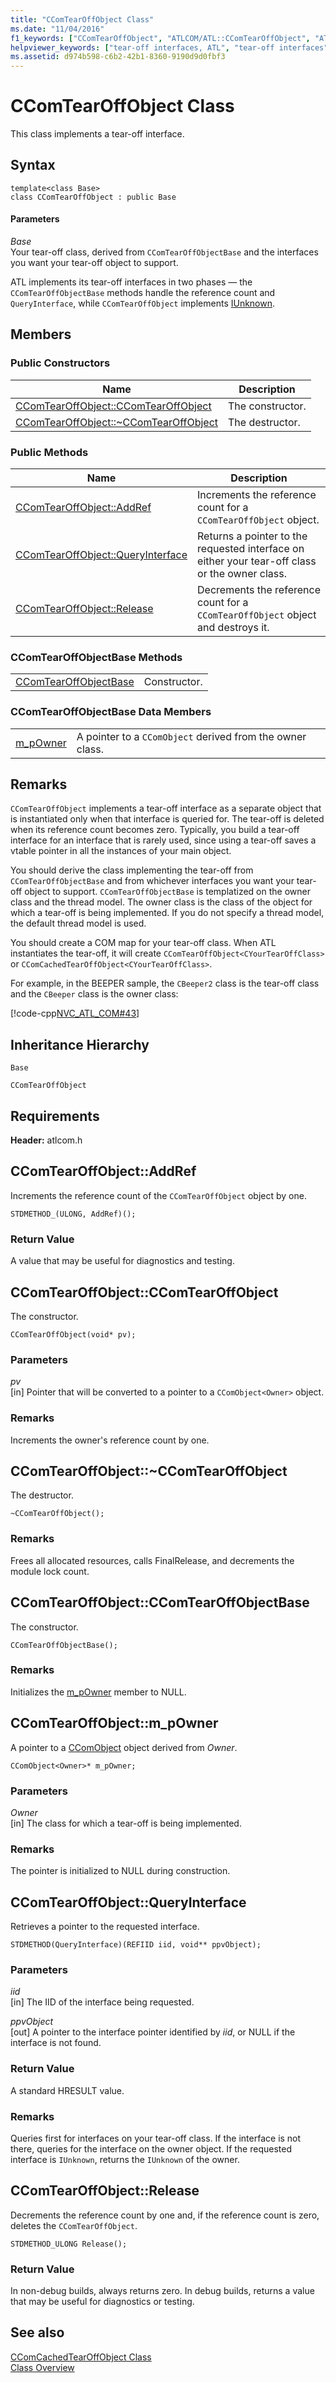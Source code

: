 ```yaml
---
title: "CComTearOffObject Class"
ms.date: "11/04/2016"
f1_keywords: ["CComTearOffObject", "ATLCOM/ATL::CComTearOffObject", "ATLCOM/ATL::CComTearOffObject::CComTearOffObject", "ATLCOM/ATL::CComTearOffObject::AddRef", "ATLCOM/ATL::CComTearOffObject::QueryInterface", "ATLCOM/ATL::CComTearOffObject::Release", "ATLCOM/ATL::CComTearOffObjectBase", "ATLCOM/ATL::m_pOwner"]
helpviewer_keywords: ["tear-off interfaces, ATL", "tear-off interfaces", "CComTearOffObject class"]
ms.assetid: d974b598-c6b2-42b1-8360-9190d9d0fbf3
---
```

# CComTearOffObject Class

This class implements a tear-off interface.

## Syntax

```
template<class Base>
class CComTearOffObject : public Base
```

#### Parameters

*Base*<br/>
Your tear-off class, derived from `CComTearOffObjectBase` and the interfaces you want your tear-off object to support.

ATL implements its tear-off interfaces in two phases — the `CComTearOffObjectBase` methods handle the reference count and `QueryInterface`, while `CComTearOffObject` implements [IUnknown](/windows/win32/api/unknwn/nn-unknwn-iunknown).

## Members

### Public Constructors

|Name|Description|
|----------|-----------------|
|[CComTearOffObject::CComTearOffObject](#ccomtearoffobject)|The constructor.|
|[CComTearOffObject::~CComTearOffObject](#dtor)|The destructor.|

### Public Methods

|Name|Description|
|----------|-----------------|
|[CComTearOffObject::AddRef](#addref)|Increments the reference count for a `CComTearOffObject` object.|
|[CComTearOffObject::QueryInterface](#queryinterface)|Returns a pointer to the requested interface on either your tear-off class or the owner class.|
|[CComTearOffObject::Release](#release)|Decrements the reference count for a `CComTearOffObject` object and destroys it.|

### CComTearOffObjectBase Methods

|||
|-|-|
|[CComTearOffObjectBase](#ccomtearoffobjectbase)|Constructor.|

### CComTearOffObjectBase Data Members

|||
|-|-|
|[m_pOwner](#m_powner)|A pointer to a `CComObject` derived from the owner class.|

## Remarks

`CComTearOffObject` implements a tear-off interface as a separate object that is instantiated only when that interface is queried for. The tear-off is deleted when its reference count becomes zero. Typically, you build a tear-off interface for an interface that is rarely used, since using a tear-off saves a vtable pointer in all the instances of your main object.

You should derive the class implementing the tear-off from `CComTearOffObjectBase` and from whichever interfaces you want your tear-off object to support. `CComTearOffObjectBase` is templatized on the owner class and the thread model. The owner class is the class of the object for which a tear-off is being implemented. If you do not specify a thread model, the default thread model is used.

You should create a COM map for your tear-off class. When ATL instantiates the tear-off, it will create `CComTearOffObject<CYourTearOffClass>` or `CComCachedTearOffObject<CYourTearOffClass>`.

For example, in the BEEPER sample, the `CBeeper2` class is the tear-off class and the `CBeeper` class is the owner class:

[!code-cpp[NVC_ATL_COM#43](../../atl/codesnippet/cpp/ccomtearoffobject-class_1.h)]

## Inheritance Hierarchy

`Base`

`CComTearOffObject`

## Requirements

**Header:** atlcom.h

## <a name="addref"></a>  CComTearOffObject::AddRef

Increments the reference count of the `CComTearOffObject` object by one.

```
STDMETHOD_(ULONG, AddRef)();
```

### Return Value

A value that may be useful for diagnostics and testing.

## <a name="ccomtearoffobject"></a>  CComTearOffObject::CComTearOffObject

The constructor.

```
CComTearOffObject(void* pv);
```

### Parameters

*pv*<br/>
[in] Pointer that will be converted to a pointer to a `CComObject<Owner>` object.

### Remarks

Increments the owner's reference count by one.

## <a name="dtor"></a>  CComTearOffObject::~CComTearOffObject

The destructor.

```
~CComTearOffObject();
```

### Remarks

Frees all allocated resources, calls FinalRelease, and decrements the module lock count.

## <a name="ccomtearoffobjectbase"></a>  CComTearOffObject::CComTearOffObjectBase

The constructor.

```
CComTearOffObjectBase();
```

### Remarks

Initializes the [m_pOwner](#m_powner) member to NULL.

## <a name="m_powner"></a>  CComTearOffObject::m_pOwner

A pointer to a [CComObject](../../atl/reference/ccomobject-class.md) object derived from *Owner*.

```
CComObject<Owner>* m_pOwner;
```

### Parameters

*Owner*<br/>
[in] The class for which a tear-off is being implemented.

### Remarks

The pointer is initialized to NULL during construction.

## <a name="queryinterface"></a>  CComTearOffObject::QueryInterface

Retrieves a pointer to the requested interface.

```
STDMETHOD(QueryInterface)(REFIID iid, void** ppvObject);
```

### Parameters

*iid*<br/>
[in] The IID of the interface being requested.

*ppvObject*<br/>
[out] A pointer to the interface pointer identified by *iid*, or NULL if the interface is not found.

### Return Value

A standard HRESULT value.

### Remarks

Queries first for interfaces on your tear-off class. If the interface is not there, queries for the interface on the owner object. If the requested interface is `IUnknown`, returns the `IUnknown` of the owner.

## <a name="release"></a>  CComTearOffObject::Release

Decrements the reference count by one and, if the reference count is zero, deletes the `CComTearOffObject`.

```
STDMETHOD_ULONG Release();
```

### Return Value

In non-debug builds, always returns zero. In debug builds, returns a value that may be useful for diagnostics or testing.

## See also

[CComCachedTearOffObject Class](../../atl/reference/ccomcachedtearoffobject-class.md)<br/>
[Class Overview](../../atl/atl-class-overview.md)

